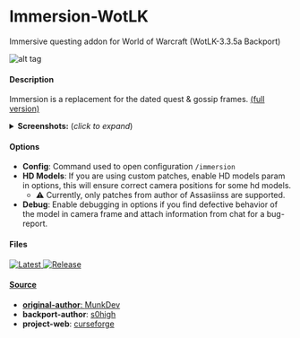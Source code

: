 # Immersion-WotLK
Immersive questing addon for World of Warcraft (WotLK-3.3.5a Backport)

![alt tag](https://github.com/user-attachments/assets/301acafd-0c17-40c6-878f-a1767f15e568)

#### Description
Immersion is a replacement for the dated quest & gossip frames. [(full version)](https://www.curseforge.com/wow/addons/immersion)
<details>
  <summary><b>Screenshots:</b> (<i>click to expand</i>)</summary>

  ![alt tag](https://i.imgur.com/Dd6KJRM.png?raw=true&width=516&height=324)
  <p align="center">
    <img src="https://i.imgur.com/Kw6ctXN.png" width="200" title="screenshot_1">
    <img src="https://i.imgur.com/ibFrBFF.png" width="200" alt="screenshot_2">
    <img src="https://i.imgur.com/HXFA9TC.png" width="200" alt="screenshot_3">
    <img src="https://i.imgur.com/6DnuwBw.png" width="200" alt="screenshot_4">
  </p>

</details>

#### Options
- <b>Config</b>: Command used to open configuration ```/immersion```
- <b>HD Models</b>: If you are using custom patches, enable HD models param in options, this will ensure correct camera positions for some hd models.
    - :warning: Currently, only patches from author of Assasiinss are supported.
- <b>Debug</b>: Enable debugging in options if you find defective behavior of the model in camera frame and attach information from chat for a bug-report.

#### Files
<p align="left">
    <a href="https://github.com/s0h2x/Immersion-WotLK/releases/latest">
    <a href="https://github.com/s0h2x/Immersion-WotLK/releases/download/1.4.14/Immersion.zip">
    <img src="https://img.shields.io/github/downloads/s0h2x/Immersion-WotLK/latest/total?label=Download%40latest&style=flat-square&logo=github&logoColor=white"
         alt="Latest">
   <a href="https://github.com/s0h2x/Immersion-WotLK/releases/1.4.14">
    <img src="https://img.shields.io/github/v/release/s0h2x/Immersion-WotLK?&style=flat-square&logo=github&logoColor=white"
         alt="Release">
</p>

#### Source
- <b>original-author</b>: [MunkDev](https://github.com/seblindfors)
- <b>backport-author</b>: [s0high](https://github.com/s0h2x)
- <b>project-web</b>: [curseforge](https://www.curseforge.com/wow/addons/immersion)

